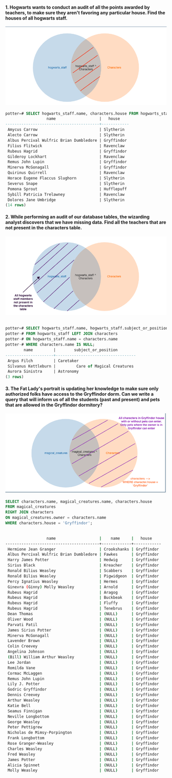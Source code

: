 #### 1. Hogwarts wants to conduct an audit of all the points awarded by teachers, to make sure they aren't favoring any particular house.  Find the houses of all hogwarts staff.

![Hogwarts staff with houses](../images/hogwarts_staff_houses_intersection.png)

```sql 
potter=# SELECT hogwarts_staff.name, characters.house FROM hogwarts_staff JOIN characters ON hogwarts_staff.name = characters.name WHERE characters.house IS NOT NULL;
                  name                   |   house
-----------------------------------------+------------
 Amycus Carrow                           | Slytherin
 Alecto Carrow                           | Slytherin
 Albus Percival Wulfric Brian Dumbledore | Gryffindor
 Filius Flitwick                         | Ravenclaw
 Rubeus Hagrid                           | Gryffindor
 Gilderoy Lockhart                       | Ravenclaw
 Remus John Lupin                        | Gryffindor
 Minerva McGonagall                      | Gryffindor
 Quirinus Quirrell                       | Ravenclaw
 Horace Eugene Flaccus Slughorn          | Slytherin
 Severus Snape                           | Slytherin
 Pomona Sprout                           | Hufflepuff
 Sybill Patricia Trelawney               | Ravenclaw
 Dolores Jane Umbridge                   | Slytherin
(14 rows)
```
#### 2. While performing an audit of our database tables, the wizarding analyst discovers that we have missing data. Find all the teachers that are not present in the characters table. 

![Staff not in Characters Table](../images/staff_not_in_characters.png)

```sql 

potter=# SELECT hogwarts_staff.name, hogwarts_staff.subject_or_position
potter-# FROM hogwarts_staff LEFT JOIN characters
potter-# ON hogwarts_staff.name = characters.name
potter-# WHERE characters.name IS NULL;
        name         |        subject_or_position
---------------------+-----------------------------------
 Argus Filch         | Caretaker
 Silvanus Kettleburn |         Care of Magical Creatures
 Aurora Sinistra     | Astronomy
(3 rows)

```

#### 3. The Fat Lady's portrait is updating her knowledge to make sure only authorized folks have access to the Gryffindor dorm. Can we write a query that will inform us of all the students (past and present) and pets that are allowed in the Gryffindor dormitory? 


![Entrance to Gryffindor house](../images/gryffindor_entry.png)

```sql 
SELECT characters.name, magical_creatures.name, characters.house
FROM magical_creatures
RIGHT JOIN characters
ON magical_creatures.owner = characters.name
WHERE characters.house = 'Gryffindor';
```

```sh

                  name                   |    name     |   house
-----------------------------------------+-------------+------------
 Hermione Jean Granger                   | Crookshanks | Gryffindor
 Albus Percival Wulfric Brian Dumbledore | Fawkes      | Gryffindor
 Harry James Potter                      | Hedwig      | Gryffindor
 Sirius Black                            | Kreacher    | Gryffindor
 Ronald Bilius Weasley                   | Scabbers    | Gryffindor
 Ronald Bilius Weasley                   | Pigwidgeon  | Gryffindor
 Percy Ignatius Weasley                  | Hermes      | Gryffindor
 Ginevra (Ginny) Molly Weasley           | Arnold      | Gryffindor
 Rubeus Hagrid                           | Aragog      | Gryffindor
 Rubeus Hagrid                           | Buckbeak    | Gryffindor
 Rubeus Hagrid                           | Fluffy      | Gryffindor
 Rubeus Hagrid                           | Tenebrus    | Gryffindor
 Dean Thomas                             | (NULL)      | Gryffindor
 Oliver Wood                             | (NULL)      | Gryffindor
 Parvati Patil                           | (NULL)      | Gryffindor
 James Sirius Potter                     | (NULL)      | Gryffindor
 Minerva McGonagall                      | (NULL)      | Gryffindor
 Lavender Brown                          | (NULL)      | Gryffindor
 Colin Creevey                           | (NULL)      | Gryffindor
 Angelina Johnson                        | (NULL)      | Gryffindor
 (Bill) William Arthur Weasley           | (NULL)      | Gryffindor
 Lee Jordan                              | (NULL)      | Gryffindor
 Romilda Vane                            | (NULL)      | Gryffindor
 Cormac McLaggen                         | (NULL)      | Gryffindor
 Remus John Lupin                        | (NULL)      | Gryffindor
 Lily J. Potter                          | (NULL)      | Gryffindor
 Godric Gryffindor                       | (NULL)      | Gryffindor
 Dennis Creevey                          | (NULL)      | Gryffindor
 Arthur Weasley                          | (NULL)      | Gryffindor
 Katie Bell                              | (NULL)      | Gryffindor
 Seamus Finnigan                         | (NULL)      | Gryffindor
 Neville Longbottom                      | (NULL)      | Gryffindor
 George Weasley                          | (NULL)      | Gryffindor
 Peter Pettigrew                         | (NULL)      | Gryffindor
 Nicholas de Mimsy-Porpington            | (NULL)      | Gryffindor
 Frank Longbottom                        | (NULL)      | Gryffindor
 Rose Granger-Weasley                    | (NULL)      | Gryffindor
 Charles Weasley                         | (NULL)      | Gryffindor
 Fred Weasley                            | (NULL)      | Gryffindor
 James Potter                            | (NULL)      | Gryffindor
 Alicia Spinnet                          | (NULL)      | Gryffindor
 Molly Weasley                           | (NULL)      | Gryffindor
```